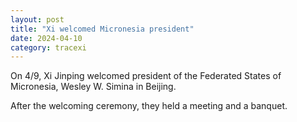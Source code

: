 ```yaml
---
layout: post
title: "Xi welcomed Micronesia president"
date: 2024-04-10
category: tracexi
---
```


On 4/9, Xi Jinping welcomed president of the Federated States of Micronesia, Wesley W. Simina in Beijing.

After the welcoming ceremony, they held a meeting and a banquet.

